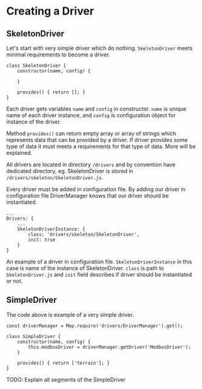 # Creating a Driver

## SkeletonDriver
Let's start with very simple driver which do nothing. 
`SkeletonDriver` meets minimal requirements to become a driver.
```
class SkeletonDriver {
    constructor(name, config) {
    
    }
    
    provides() { return []; }
}
```
Each driver gets variables `name` and `config` in constructor. `name` is unique 
name of each driver instance, and `config` is configuration object for 
instance of the driver.  

Method `provides()` can return empty array or array of strings which 
represents data that can be provided by a driver. If driver provides 
some type of data it must meets a requirements for that type of data. More
will be explained.  

All drivers are located in directory `/drivers` and by convention have
dedicated directory, eg. SkeletonDriver is stored in 
`/drivers/skeleton/SkeletonDriver.js`.  

Every driver must be added in configuration file. By adding our driver
in configuration file DriverManager knows that our driver should be instantiated.
```
... 
Drivers: {
    ... 
    SkeletonDriverInstance: {
        class: 'drivers/skeleton/SkeletonDriver',
        init: true
    }
}
```
An example of a driver in configuration file. `SkeletonDriverInstance` 
in this case is name of the instance of SkeletonDriver. `class` is path
to `SkeletonDriver.js` and `init` field describes if driver should be
instantiated or not.


## SimpleDriver
The code above is example of a very simple driver.
```
const driverManager = Mep.require('drivers/DriverManager').get();

class SimpleDriver {
    constructor(name, config) {
        this.modbusDriver = driverManager.getDriver('ModbusDriver');
    } 
    
    provides() { return ['terrain']; }
}
```

TODO: Explain all segments of the SimpleDriver